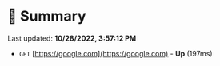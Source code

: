 # 📖 Summary
Last updated: **10/28/2022, 3:57:12 PM**

- `GET` [https://google.com](https://google.com) - **Up** (197ms)

